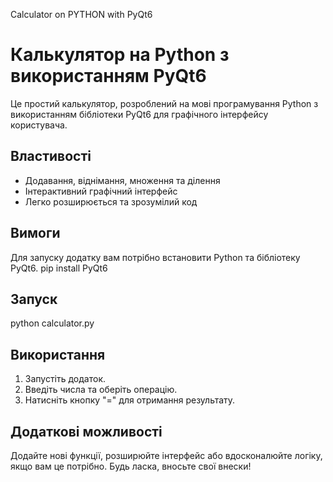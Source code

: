 Calculator on PYTHON with PyQt6

# Калькулятор на Python з використанням PyQt6
Це простий калькулятор, розроблений на мові програмування Python з використанням бібліотеки PyQt6 для графічного інтерфейсу користувача.

## Властивості
- Додавання, віднімання, множення та ділення
- Інтерактивний графічний інтерфейс
- Легко розширюється та зрозумілий код

## Вимоги
Для запуску додатку вам потрібно встановити Python та бібліотеку PyQt6.
pip install PyQt6

## Запуск
python calculator.py

## Використання
1. Запустіть додаток.
2. Введіть числа та оберіть операцію.
3. Натисніть кнопку "=" для отримання результату.

## Додаткові можливості
Додайте нові функції, розширюйте інтерфейс або вдосконалюйте логіку, якщо вам це потрібно. Будь ласка, вносьте свої внески!
